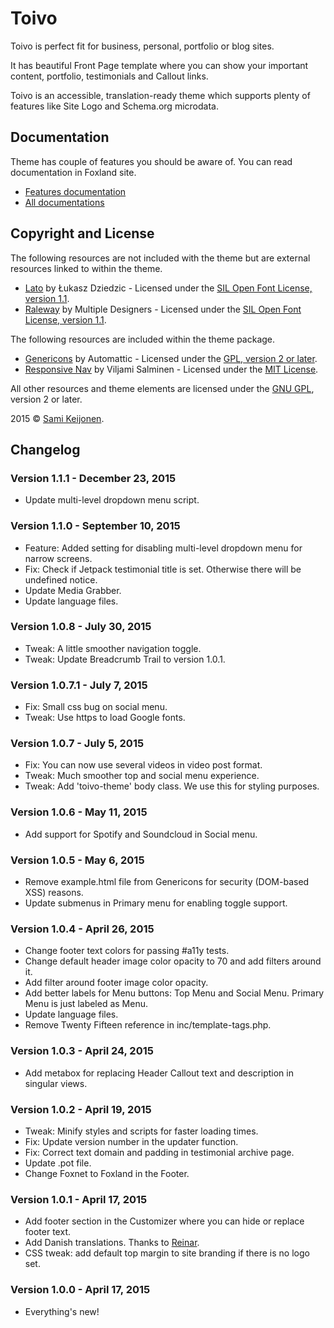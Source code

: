 # Toivo

Toivo is perfect fit for business, personal, portfolio or blog sites.

It has beautiful Front Page template where you can show your important content, portfolio, testimonials and Callout links.

Toivo is an accessible, translation-ready theme which supports plenty of features like Site Logo and Schema.org microdata.

## Documentation

Theme has couple of features you should be aware of. You can read documentation in Foxland site.

* [Features documentation](https://foxland.fi/docs/toivo-theme-documentation/)
* [All documentations](https://foxland.fi/documents/for/toivo/)

## Copyright and License

The following resources are not included with the theme but are external resources linked to within the theme.

* [Lato](https://www.google.com/fonts/specimen/Lato) by Łukasz Dziedzic - Licensed under the [SIL Open Font License, version 1.1](http://scripts.sil.org/OFL).
* [Raleway](https://www.google.com/fonts/specimen/Raleway) by Multiple Designers - Licensed under the [SIL Open Font License, version 1.1](http://scripts.sil.org/OFL).

The following resources are included within the theme package.

* [Genericons](http://genericons.com/) by Automattic - Licensed under the [GPL, version 2 or later](http://www.gnu.org/licenses/old-licenses/gpl-2.0.html).
* [Responsive Nav](http://responsive-nav.com/) by Viljami Salminen - Licensed under the [MIT License](http://opensource.org/licenses/MIT).

All other resources and theme elements are licensed under the [GNU GPL](http://www.gnu.org/licenses/old-licenses/gpl-2.0.html), version 2 or later.

2015 &copy; [Sami Keijonen](https://foxland.fi).

## Changelog

### Version 1.1.1 - December 23, 2015

* Update multi-level dropdown menu script.

### Version 1.1.0 - September 10, 2015

* Feature: Added setting for disabling multi-level dropdown menu for narrow screens.
* Fix: Check if Jetpack testimonial title is set. Otherwise there will be undefined notice.
* Update Media Grabber.
* Update language files.

### Version 1.0.8 - July 30, 2015

* Tweak: A little smoother navigation toggle.
* Tweak: Update Breadcrumb Trail to version 1.0.1.

### Version 1.0.7.1 - July 7, 2015

* Fix: Small css bug on social menu.
* Tweak: Use https to load Google fonts.

### Version 1.0.7 - July 5, 2015

* Fix: You can now use several videos in video post format.
* Tweak: Much smoother top and social menu experience.
* Tweak: Add 'toivo-theme' body class. We use this for styling purposes.

### Version 1.0.6 - May 11, 2015

* Add support for Spotify and Soundcloud in Social menu.

### Version 1.0.5 - May 6, 2015

* Remove example.html file from Genericons for security (DOM-based XSS) reasons.
* Update submenus in Primary menu for enabling toggle support.

### Version 1.0.4 - April 26, 2015

* Change footer text colors for passing #a11y tests.
* Change default header image color opacity to 70 and add filters around it.
* Add filter around footer image color opacity.
* Add better labels for Menu buttons: Top Menu and Social Menu. Primary Menu is just labeled as Menu.
* Update language files.
* Remove Twenty Fifteen reference in inc/template-tags.php.

### Version 1.0.3 - April 24, 2015

* Add metabox for replacing Header Callout text and description in singular views.

### Version 1.0.2 - April 19, 2015

* Tweak: Minify styles and scripts for faster loading times.
* Fix: Update version number in the updater function.
* Fix: Correct text domain and padding in testimonial archive page.
* Update .pot file.
* Change Foxnet to Foxland in the Footer.

### Version 1.0.1 - April 17, 2015

* Add footer section in the Customizer where you can hide or replace footer text.
* Add Danish translations. Thanks to [Reinar](http://www.reinar-svendsen).
* CSS tweak: add default top margin to site branding if there is no logo set.

### Version 1.0.0 - April 17, 2015

* Everything's new!